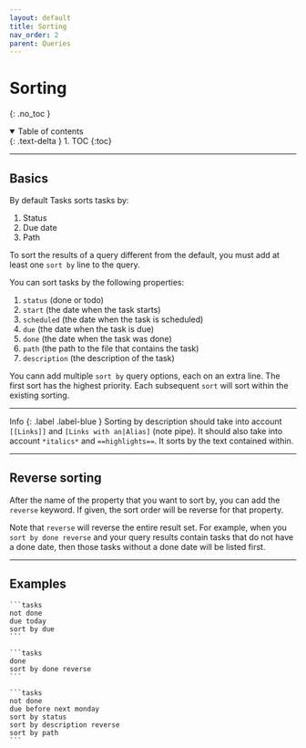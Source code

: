 ```yaml
---
layout: default
title: Sorting
nav_order: 2
parent: Queries
---
```


# Sorting
{: .no_toc }

<details open markdown="block">
  <summary>
    Table of contents
  </summary>
  {: .text-delta }
1. TOC
{:toc}
</details>

---

## Basics

By default Tasks sorts tasks by:

1. Status
2. Due date
3. Path

To sort the results of a query different from the default, you must add at least one `sort by` line to the query.

You can sort tasks by the following properties:

1. `status` (done or todo)
2. `start` (the date when the task starts)
2. `scheduled` (the date when the task is scheduled)
2. `due` (the date when the task is due)
3. `done` (the date when the task was done)
4. `path` (the path to the file that contains the task)
5. `description` (the description of the task)

You cann add multiple `sort by` query options, each on an extra line.
The first sort has the highest priority.
Each subsequent `sort` will sort within the existing sorting.

---

Info
{: .label .label-blue }
Sorting by description should take into account `[[Links]]` and `[Links with an|Alias]` (note pipe).
It should also take into account `*italics*` and `==highlights==`.
It sorts by the text contained within.

---

## Reverse sorting

After the name of the property that you want to sort by, you can add the `reverse` keyword.
If given, the sort order will be reverse for that property.

Note that `reverse` will reverse the entire result set.
For example, when you `sort by done reverse` and your query results contain tasks that do not have a done date, then those tasks without a done date will be listed first.

---

## Examples

    ```tasks
    not done
    due today
    sort by due
    ```

    ```tasks
    done
    sort by done reverse
    ```

    ```tasks
    not done
    due before next monday
    sort by status
    sort by description reverse
    sort by path
    ```
